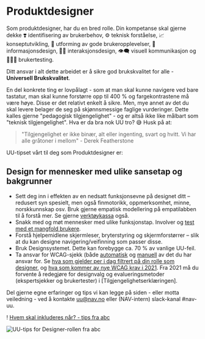 # Produktdesigner
<p class="typo-ingress">Som produktdesigner, har du en bred rolle. Din kompetanse skal gjerne dekke ❣️ identifisering av brukerbehov, ⚙️ teknisk forståelse, 📈konseptutvikling, 🥳 utforming av gode brukeropplevelser, 🔎 informasjonsdesign, 🤳🏼 interaksjonsdesign, 👁‍🗨 visuell kommunikasjon og 👩🏻‍💻 brukertesting.</p>

Ditt ansvar i alt dette arbeidet er å sikre god brukskvalitet for alle - __Universell Brukskvalitet__.

En del konkrete ting er lovpålagt - som at man skal kunne navigere ved bare tastatur, man skal kunne forstørre opp til 400 % og fargekontrastene må være høye. Disse er det relativt enkelt å sikre. Men, mye annet av det du skal levere belager de seg på skjønnsmessige faglige vurderinger. Dette kalles gjerne "pedagogisk tilgjengelighet" - og er altså ikke like målbart som "teknisk tilgjengelighet". Hva er da bra nok UU tro? 😅 Husk på at:
> "Tilgjengelighet er ikke binær, alt eller ingenting, svart og hvitt. Vi har alle gråtoner i mellom" - Derek Featherstone

UU-tipset vårt til deg som Produktdesigner er:
## Design for mennesker med ulike sansetap og bakgrunner

* Sett deg inn i effekten av en nedsatt funksjonsevne på designet ditt – redusert syn spesielt, men også finmotorikk, oppmerksomhet, minne, norskkunnskap osv. Bruk gjerne empatisk modellering på empatilabben til å forstå mer. Se gjerne [verktøykassa](/hvordan-faa-det-til/UU-testing/verktøykasse) også.
* Snakk med og møt mennesker med ulike funksjonstap. Involver og [test med et mangfold brukere](/hvordan-faa-det-til/UU-testing/brukertesting/). 
* Forstå hjelpemidlene skjermleser, bryterstyring og skjermforstørrer – slik at du kan designe navigering/veifinning som passer disse.
* Bruk Designsystemet. Dette kan forebygge ca. 70 % av vanlige UU-feil.
* Ta ansvar for WCAG-sjekk (både [automatisk](/hvordan-faa-det-til/UU-testing/automatisert-testing/) og [manuell](hvordan-faa-det-til/UU-testing/manuell-testing/) av det du har ansvar for. Se [hva som gjelder per i dag filtrert på din rolle som designer](https://uu.difi.no/krav-og-regelverk/wcag-20-standarden), og [hva som kommer av nye WCAG krav i 2021](https://uu.difi.no/krav-og-regelverk/webdirektivet-og-wcag-21/wcag-21-standarden). Fra 2021 må du forvente å redegjøre for designvalg og evalueringsmetoder (ekspertsjekker og brukertester) i [Tilgjengelighetserklæringen].

Del gjerne egne erfaringer og tips vi kan legge på siden - eller motta veiledning - ved å kontakte uu@nav.no eller (NAV-intern) slack-kanal #nav-uu.

<!-- Tror bildet må lastet opp til Github'en vår & renames Produktdesigner.pdf, sånn at vi kan lenke til: https://navikt.github.io/images/Produktdesigner.pdf -->

! [Hvem skal inkluderes når? - tips fra abc](https://navno.sharepoint.com/sites/universellutformingavikt/Shared%20Documents/Forms/AllItems.aspx?id=%2Fsites%2Funiversellutformingavikt%2FShared%20Documents%2FGeneral%2F16%20a11y%2FResearch%2Dwho%5Fto%5Finclude%5Fwhen%5F%5F82046%2Epdf&parent=%2Fsites%2Funiversellutformingavikt%2FShared%20Documents%2FGeneral%2F16%20a11y)

![UU-tips for Designer-rollen fra abc](https://navno.sharepoint.com/sites/universellutformingavikt/Shared%20Documents/Forms/AllItems.aspx?id=%2Fsites%2Funiversellutformingavikt%2FShared%20Documents%2FGeneral%2F16%20a11y%2Fa11y%5FTips4Teams%2Ddesigner%5F4978%2Epdf&parent=%2Fsites%2Funiversellutformingavikt%2FShared%20Documents%2FGeneral%2F16%20a11y)
